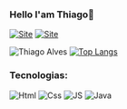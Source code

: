 
### Hello I'am Thiago👋

[![Site](https://img.shields.io/website?label=ThiagoAlves&style=for-the-badge&url=https://visuaplus.com.br/)](https://visuaplus.com.br/)
[![Site](https://img.shields.io/badge/LinkedIn-0077B5?style=for-the-badge&logo=linkedin&logoColor=white)](https://www.linkedin.com/in/thiago-alves0327/)

![Thiago Alves](https://github-readme-stats.vercel.app/api?username=AlvesThiago&show_icons=true&theme=tokyonig)
[![Top Langs](https://github-readme-stats.vercel.app/api/top-langs/?username=AlvesThiago&layout=compact)](https://github.com/anuraghazra/github-readme-stats)


### Tecnologias:



![Html](https://img.shields.io/badge/HTML5-E34F26?style=for-the-badge&logo=html5&logoColor=white)
![Css](https://img.shields.io/badge/CSS3-1572B6?style=for-the-badge&logo=css3&logoColor=white)
![JS](https://img.shields.io/badge/JavaScript-323330?style=for-the-badge&logo=javascript&logoColor=F7DF1E)
![Java](https://img.shields.io/badge/Java-ED8B00?style=for-the-badge&logo=java&logoColor=white)
